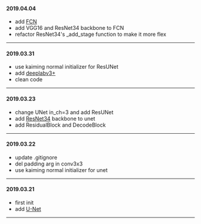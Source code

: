 #### 2019.04.04

* add [FCN](https://arxiv.org/abs/1411.4038)
* add VGG16 and ResNet34 backbone to FCN
* refactor ResNet34's _add_stage function to make it more flex

---

#### 2019.03.31

* use kaiming normal initializer for ResUNet
* add [deeplabv3+](https://arxiv.org/abs/1802.02611)
* clean code

---

#### 2019.03.23

* change UNet in_ch=3 and add ResUNet
* add [ResNet34](https://arxiv.org/abs/1512.03385) backbone to unet
* add ResidualBlock and DecodeBlock

---

#### 2019.03.22

* update .gitignore
* del padding arg in conv3x3
* use kaiming normal initializer for unet

---

#### 2019.03.21

* first init
* add [U-Net](https://arxiv.org/abs/1505.04597)

---